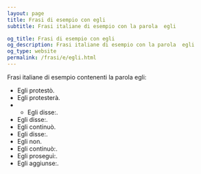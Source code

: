 ```yaml
---
layout: page
title: Frasi di esempio con egli 
subtitle: Frasi italiane di esempio con la parola  egli

og_title: Frasi di esempio con egli 
og_description: Frasi italiane di esempio con la parola  egli
og_type: website
permalink: /frasi/e/egli.html
---
```


Frasi italiane di esempio contenenti la parola egli:


- Egli protestò.
- Egli protesterà.
- - Egli disse:.
- Egli disse:.
- Egli continuò.
- Egli disse:.
- Egli non.
- Egli continuò:.
- Egli proseguì:.
- Egli aggiunse:.
